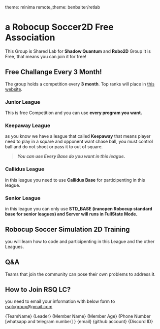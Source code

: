 theme: minima
remote_theme: benbalter/retlab

# a Robocup Soccer2D Free Association
This Group is Shared Lab for __Shadow Quantum__ and __Robo2D__ Group
It is Free, that means you can join it for free!


## Free Challange Every 3 Month!
The group holds a competition every __3 month__.
Top ranks will place in [this website](https://rsqlcgroup.github.io/Competitions/ "RSQ LC").

### Junior League
This is free Competition and you can use __every program you want.__

### Keepaway League
as you know we have a league that called __Keepaway__ that means player need to play in a square and opponent want chase ball, you must control ball and do not shoot or pass it to out of square.

> ___You can use Every Base do you want in this league.___

### Callidus League
in this league you need to use __Callidus Base__ for participenting in this league.

### Senior League
in this league you can only use __STD_BASE (iranopen Robocup standard base for senior leagues)
and Server will runs in FullState Mode.__

## Robocup Soccer Simulation 2D Training
you will learn how to code and participenting in this League and the other Leagues.

## Q&A
Teams that join the community can pose their own problems to address it.

## How to Join RSQ LC?
you need to email your information with below form to rsqlcgroup@gmail.com

{TeamName}
{Leader}
{Member Name} {Member Age} {Phone Number [whatsapp and telegram number] } {email} {github account} {Discord ID}


